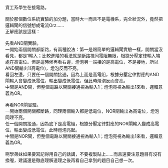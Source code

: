 資工系學生在接電路。<br>
<br>
關於那個數位系統實驗的加分題，當時大一而且不是電機系，完全狀況外，竟然把邏輯閘的信號想成電流Orz......<br>
正解應該是這樣：<br>
<br>
先看AND閘實驗。<br>
一開始兩個開關都斷路，有兩種說法：第一是跟簡單的邏輯閘實驗一樣，開關當沒看見，都是1輸入；比較進階的看法就是斷路視同電阻無限，根據分壓定律輸入端處在高電位。但是這時候再看右邊，燈泡另一端接的是高電位，不是接地，所以AND閘輸出1(高電位)，燈泡反而不亮。<br>
看回左邊，只要任一個開關接通，因為上面是高電阻，根據分壓定律對應的AND閘輸入會變成低電位，輸出變成低電位，但此時燈泡反而會亮。<br>
中間是AND閘，但整個電路以開關接通視為輸入1；燈泡亮視為輸出1來看，邏輯意義為OR。<br>
<br>
再看NOR閘實驗。<br>
一開始兩個開關都斷路，同理兩個輸入都是低電位，NOR閘輸出為高電位，燈泡同理不亮。<br>
任一個開關接通，因為底下是高電組，根據分壓定律對應的NOR閘輸入變成高電位，輸出變成低電位，此時燈泡亮起。<br>
中間是NOR閘，但整個電路以開關接通視為輸入1；燈泡亮視為輸出1來看，邏輯意義為OR。<br>
<br>
啊學弟妹如果要寫記得用自己的話講，不要複製貼上......而且還要注意題目有沒有換喔，建議還是徹底理解道理之後再看自己拿到的題目自己想一次。
